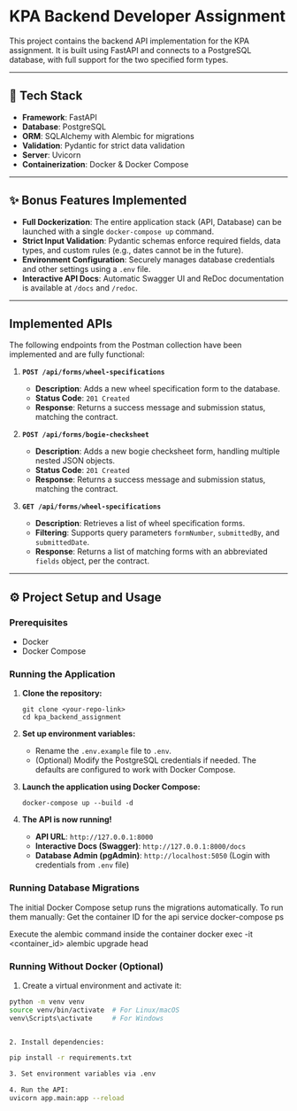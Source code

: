# KPA Backend Developer Assignment

This project contains the backend API implementation for the KPA assignment. It is built using FastAPI and connects to a PostgreSQL database, with full support for the two specified form types.

---

## 🚀 Tech Stack

- **Framework**: FastAPI
- **Database**: PostgreSQL
- **ORM**: SQLAlchemy with Alembic for migrations
- **Validation**: Pydantic for strict data validation
- **Server**: Uvicorn
- **Containerization**: Docker & Docker Compose

---

## ✨ Bonus Features Implemented

- **Full Dockerization**: The entire application stack (API, Database) can be launched with a single `docker-compose up` command.
- **Strict Input Validation**: Pydantic schemas enforce required fields, data types, and custom rules (e.g., dates cannot be in the future).
- **Environment Configuration**: Securely manages database credentials and other settings using a `.env` file.
- **Interactive API Docs**: Automatic Swagger UI and ReDoc documentation is available at `/docs` and `/redoc`.

---

## Implemented APIs

The following endpoints from the Postman collection have been implemented and are fully functional:

1.  **`POST /api/forms/wheel-specifications`**
    -   **Description**: Adds a new wheel specification form to the database.
    -   **Status Code**: `201 Created`
    -   **Response**: Returns a success message and submission status, matching the contract.

2.  **`POST /api/forms/bogie-checksheet`**
    -   **Description**: Adds a new bogie checksheet form, handling multiple nested JSON objects.
    -   **Status Code**: `201 Created`
    -   **Response**: Returns a success message and submission status, matching the contract.

3.  **`GET /api/forms/wheel-specifications`**
    -   **Description**: Retrieves a list of wheel specification forms.
    -   **Filtering**: Supports query parameters `formNumber`, `submittedBy`, and `submittedDate`.
    -   **Response**: Returns a list of matching forms with an abbreviated `fields` object, per the contract.

---

## ⚙️ Project Setup and Usage

### Prerequisites

- Docker
- Docker Compose

### Running the Application

1.  **Clone the repository:**
    ```
    git clone <your-repo-link>
    cd kpa_backend_assignment
    ```

2.  **Set up environment variables:**
    -   Rename the `.env.example` file to `.env`.
    -   (Optional) Modify the PostgreSQL credentials if needed. The defaults are configured to work with Docker Compose.

3.  **Launch the application using Docker Compose:**
    ```
    docker-compose up --build -d
    ```

4.  **The API is now running!**
    -   **API URL**: `http://127.0.0.1:8000`
    -   **Interactive Docs (Swagger)**: `http://127.0.0.1:8000/docs`
    -   **Database Admin (pgAdmin)**: `http://localhost:5050` (Login with credentials from `.env` file)

### Running Database Migrations

The initial Docker Compose setup runs the migrations automatically. To run them manually:
Get the container ID for the api service
docker-compose ps

Execute the alembic command inside the container
docker exec -it <container_id> alembic upgrade head

### Running Without Docker (Optional)

1. Create a virtual environment and activate it:
```bash
python -m venv venv
source venv/bin/activate  # For Linux/macOS
venv\Scripts\activate     # For Windows


2. Install dependencies:

pip install -r requirements.txt

3. Set environment variables via .env

4. Run the API:
uvicorn app.main:app --reload
